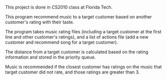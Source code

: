 This project is done in CS2010 class at Florida Tech.

This program recommend music to a target customer based on another customer's rating with their taste.

The program takes music rating files (including a target customer at the first line and other customer's ratings), 
and a list of actions file (add a new customer and recommend song for a target customer).

The distance from a target customer is calculated based on the rating information and stored in the priority queue.

Music is recommended if the closest customer has ratings on the music that target customer did not rate, and those ratings are greater than 3.
